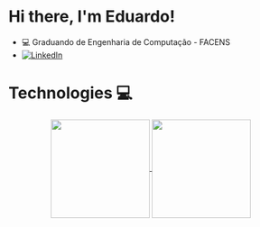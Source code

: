 # Hi there, I'm Eduardo! 
- 💻 Graduando de Engenharia de Computação - FACENS
- <a href="https://www.linkedin.com/in/eduardo-almeida-0a09241a8/"><img src="https://img.shields.io/badge/LinkedIn-%230077B5.svg?&style=flat-square&logo=linkedin&logoColor=white" alt="LinkedIn"></a>
 
 # Technologies 💻

 <p align=center>
  <a href="https://github.com/DuduAlmeida/github-readme-stats" title="Go to Source">
    <img height=175 align="center" src="https://github-readme-stats.vercel.app/api?username=DuduAlmeida&show_icons=true&theme=gotham">
  </a>
  <a href="https://github.com/DuduAlmeida/github-readme-stats">
  <img height=175 align="center" src="https://github-readme-stats.vercel.app/api/top-langs/?username=DuduAlmeida&hide=c%23,powershell,java&title_color=2aa889&text_color=99d1ce&icon_color=2bbc8a&bg_color=0c1014&langs_count=8&layout=compact" />
  </a>
</p>
